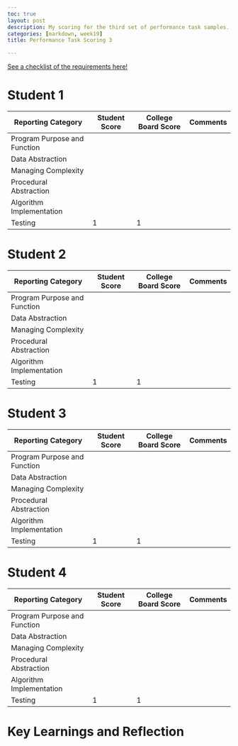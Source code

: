 ```yaml
---
toc: true
layout: post
description: My scoring for the third set of performance task samples.
categories: [markdown, week19]
title: Performance Task Scoring 3

---
```

[See a checklist of the requirements here! ](https://github.com/sreejagangapuram/Sreeja-Gangapuram/issues/32)

# Student 1

| Reporting Category | Student Score | College Board Score | Comments |
| ------------- | ------------- | ------------- | ------------- |
| Program Purpose and Function |  |  |  |
| Data Abstraction |  |  |  |
| Managing Complexity |  |  |  |
| Procedural Abstraction |  |  |  | 
| Algorithm Implementation |  |  |  | 
| Testing | 1 | 1 |  | 

# Student 2

| Reporting Category | Student Score | College Board Score | Comments |
| ------------- | ------------- | ------------- | ------------- |
| Program Purpose and Function |  |  |  |
| Data Abstraction |  |  |  |
| Managing Complexity |  |  |  |
| Procedural Abstraction |  |  |  | 
| Algorithm Implementation |  |  |  | 
| Testing | 1 | 1 |  | 


# Student 3

| Reporting Category | Student Score | College Board Score | Comments |
| ------------- | ------------- | ------------- | ------------- |
| Program Purpose and Function |  |  |  |
| Data Abstraction |  |  |  |
| Managing Complexity |  |  |  |
| Procedural Abstraction |  |  |  | 
| Algorithm Implementation |  |  |  | 
| Testing | 1 | 1 |  | 

# Student 4

| Reporting Category | Student Score | College Board Score | Comments |
| ------------- | ------------- | ------------- | ------------- |
| Program Purpose and Function |  |  |  |
| Data Abstraction |  |  |  |
| Managing Complexity |  |  |  |
| Procedural Abstraction |  |  |  | 
| Algorithm Implementation |  |  |  | 
| Testing | 1 | 1 |  | 



# Key Learnings and Reflection 
